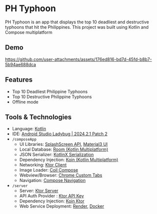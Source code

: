 # PH Typhoon
PH Typhoon is an app that displays the top 10 deadliest and destructive typhoons that hit the Philippines. This project was built using Kotlin and Compose multiplatform

## Demo
https://github.com/user-attachments/assets/176ed816-bd7d-45fd-b8b7-5b94ae688dca

## Features
- Top 10 Deadliest Philippine Typhoons
- Top 10 Destructive Philippine Typhoons
- Offline mode

## Tools & Technologies
* Language: [Kotlin](https://kotlinlang.org/)
* IDE: [Android Studio Ladybug | 2024.2.1 Patch 2](https://developer.android.com/studio?gad_source=1&gclid=Cj0KCQiA57G5BhDUARIsACgCYnybw_tkUEspdKTc1ZHyT31rxubq_wmSMZuf34i6J99xmEFpG-_6KGMaAo84EALw_wcB&gclsrc=aw.ds)
* `/composeApp`
  - UI Libraries: [SplashScreen API](https://developer.android.com/develop/ui/views/launch/splash-screen), [Material3 UI](https://m3.material.io/)
  - Local Database: [Room (Kotlin Multiplatform)](https://developer.android.com/kotlin/multiplatform/room)
  - JSON Serializer: [KotlinX Serialization](https://github.com/Kotlin/kotlinx.serialization)
  - Dependency Injection: [Koin (Kotlin Multiplatform)](https://insert-koin.io/docs/reference/koin-mp/kmp)
  - Networking: [Ktor Client](https://ktor.io/docs/client-create-multiplatform-application.html#android-activity)
  - Image Loader: [Coil Compose](https://coil-kt.github.io/coil/compose/)
  - Webview/Browser: [Chrome Custom Tabs](https://developer.chrome.com/docs/android/custom-tabs)
  - Navigation: [Compose Navigation](https://www.jetbrains.com/help/kotlin-multiplatform-dev/compose-navigation-routing.html)
* `/server`
  - Server: [Ktor Server](https://ktor.io/docs/server-create-a-new-project.html#create-project-with-the-ktor-project-generator)
  - API Auth Provider : [Ktor API Key](https://github.com/LukasForst/ktor-plugins/)
  - Dependency Injection: [Koin Ktor](https://insert-koin.io/docs/reference/koin-ktor/ktor)
  - Web Service Deployment: [Render](https://render.com/), [Docker](https://www.docker.com/)